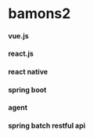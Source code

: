 # bamons2


#### vue.js
#### react.js 
#### react native
#### spring boot
#### agent 
#### spring batch restful api 
